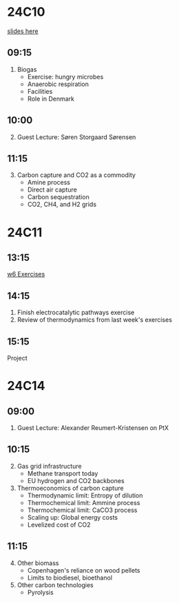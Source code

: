
24C10
=====
[slides here](https://www.dropbox.com/scl/fi/mkyxz9s707ujp9tnrt0h0/25C10_biogas_and_carbon_capture.pptx?rlkey=eq09sh9wx6braknvqxqmmcork&dl=0)

09:15
-----
1. Biogas
   - Exercise: hungry microbes
   - Anaerobic respiration
   - Facilities
   - Role in Denmark

10:00
-----
2. Guest Lecture: Søren Storgaard Sørensen

11:15
-----
3. Carbon capture and CO2 as a commodity
   - Amine process
   - Direct air capture
   - Carbon sequestration
   - CO2, CH4, and H2 grids

24C11
=====

13:15
-----
[w6 Exercises](https://github.com/Green-Energy-Course/Green-Energy-Exercises/blob/main/w6_Carbon.ipynb)

14:15
-----
1. Finish electrocatalytic pathways exercise
2. Review of thermodynamics from last week's exercises

15:15
-----
Project

24C14
=====

09:00
-----
1. Guest Lecture: Alexander Reumert-Kristensen on PtX

10:15
-----
2. Gas grid infrastructure
   - Methane transport today
   - EU hydrogen and CO2 backbones
3. Thermoeconomics of carbon capture
   - Thermodynamic limit: Entropy of dilution
   - Thermochemical limit: Ammine process
   - Thermochemical limit: CaCO3 process
   - Scaling up: Global energy costs
   - Levelized cost of CO2

11:15
-----
4. Other biomass
   - Copenhagen's reliance on wood pellets
   - Limits to biodiesel, bioethanol
5. Other carbon technologies
   - Pyrolysis
